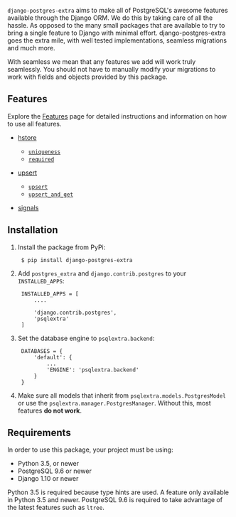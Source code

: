 `django-postgres-extra` aims to make all of PostgreSQL's awesome features available through the Django ORM. We do this by taking care of all the hassle. As opposed to the many small packages that are available to try to bring a single feature to Django with minimal effort. django-postgres-extra goes the extra mile, with well tested implementations, seamless migrations and much more.

With seamless we mean that any features we add will work truly seamlessly. You should not have to manually modify your migrations to work with fields and objects provided by this package.

## Features
Explore the [Features](/features/) page for detailed instructions and information on how to use all features.

* [hstore](/features/#hstorefield)
    * [`uniqueness`](/features/#uniqueness)
    * [`required`](/features/#required)

* [upsert](/features/#upsert)
    * [`upsert`](/features/#upsert_1)
    * [`upsert_and_get`](/features/#upsert_and_get)

* [signals](/features/#signals)

## Installation

1. Install the package from PyPi:

        $ pip install django-postgres-extra

2. Add `postgres_extra` and `django.contrib.postgres` to your `INSTALLED_APPS`:

        INSTALLED_APPS = [
            ....

            'django.contrib.postgres',
            'psqlextra'
        ]

3. Set the database engine to `psqlextra.backend`:

        DATABASES = {
            'default': {
                ...
                'ENGINE': 'psqlextra.backend'
            }
        }

4. Make sure all models that inherit from `psqlextra.models.PostgresModel` or use the `psqlextra.manager.PostgresManager`. Without this, most features **do not work**.

## Requirements
In order to use this package, your project must be using:

* Python 3.5, or newer
* PostgreSQL 9.6 or newer
* Django 1.10 or newer

Python 3.5 is required because type hints are used. A feature only available in Python 3.5 and newer. PostgreSQL 9.6 is required to take advantage of the latest features such as `ltree`.
